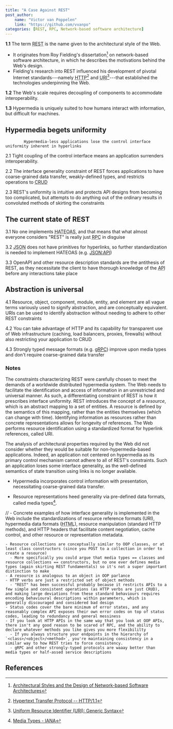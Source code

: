 ```yaml
---
title: "A Case Against REST"
post_author:
    name: "Victor van Poppelen"
    link: "https://github.com/vvanpo"
categories: [REST, RPC, Network-based software architecture]
---
```


**1.1** The term <abbr title="Representational State Transfer">REST</abbr> is the name given to the architectural style of the Web.
- It originates from Roy Fielding's dissertation[^1] on network-based software architecture, in which he describes the motivations behind the Web's design.
- Fielding's research into REST influenced his development of pivotal Internet standards---namely <abbr title="Hypertext Transfer Protocol">HTTP</abbr>[^2] and <abbr title="Uniform Resource Identifier">URI</abbr>[^3]---that established the technologies underpinning the Web.

**1.2** The Web's scale requires decoupling of components to accommodate interoperability.

**1.3** Hypermedia is uniquely suited to how humans interact with information, but difficult for machines.

## Hypermedia begets uniformity

            Hypermedia-less applications lose the control interface uniformity inherent in hyperlinks

2.1 Tight coupling of the control interface means an application surrenders interoperability.

2.2 The interface generality constraint of REST forces applications to have coarse-grained data transfer, weakly-defined types, and restricts operations to <abbr title="Create, Read, Update, and Delete">CRUD</abbr>

2.3 REST's uniformity is intuitive and protects API designs from becoming too complicated, but attempts to do anything out of the ordinary results in convoluted methods of skirting the constraints

## The current state of REST

3.1 No one implements <abbr title="Hypermedia As The Engine Of Application State">HATEOAS</abbr>, and that means that what almost everyone considers "REST" is really just <abbr title="Remote Procedural Call">RPC</abbr> in disguise

3.2 <abbr title="JavaScript Object Notation">JSON</abbr> does not have primitives for hyperlinks, so further standardization is needed to implement HATEOAS (e.g. [JSON:API](https://jsonapi.org/format/))

3.3 OpenAPI and other resource description standards are the antithesis of REST, as they necessitate the client to have thorough knowledge of the <abbr title="Application Programming Interface">API</abbr> before any interactions take place

## Abstraction is universal

4.1 Resource, object, component, module, entity, and element are all vague terms variously used to signify abstraction, and are conceptually equivalent. URIs can be used to identify abstraction without needing to adhere to other REST constraints

4.2 You can take advantage of HTTP and its capability for transparent use of Web infrastructure (caching, load balancers, proxies, firewalls) without also restricting your application to CRUD

4.3 Strongly typed message formats (e.g. [gRPC](https://grpc.io/docs/guides/)) improve upon media types and don't require coarse-grained data transfer



### Notes


The constraints characterizing REST were carefully chosen to meet the demands of a worldwide distributed hypermedia system. The Web needs to facilitate the identification and access of information in an unrestricted and universal manner. As such, a differentiating constraint of REST is how it prescribes interface uniformity. REST introduces the concept of a _resource_, which is an abstract mapping to a set of entities. A resource is defined by the semantics of this mapping, rather than the entities themselves (which can change with time). Identifying information as resources rather than concrete representations allows for longevity of references. The Web performs resource identification using a standardized format for hyperlink references, called URI.

The analysis of architectural properties required by the Web did not consider whether they would be suitable for non-hypermedia-based applications. Indeed, an application not centered on hypermedia as its primary control mechanism cannot adhere to all of REST's constraints. Such an application loses some interface generality, as the well-defined semantics of state transition using links is no longer available.

- Hypermedia incorporates control information with presentation, necessitating coarse-grained data transfer.

- Resource representations heed generality via pre-defined data formats, called media types[^4].

// - Concrete examples of how interface generality is implemented in the Web include the standardizations of resource reference formats (URI), hypermedia data formats (<abbr title="Hypertext Markup Language">HTML</abbr>), resource manipulation (standard HTTP methods), and HTTP headers that facilitate content negotiation, cache control, and other resource or representation metadata.

    - Resource collections are conceptually similar to OOP classes, or at least class constructors (since you POST to a collection in order to create a resource)
      - More specifically you could argue that media types == classes and resource collections == constructors, but no one ever defines media types (again skirting REST fundamentals) so it's not a super important distinction to make
    - A resource is analogous to an object in OOP parlance
    - HTTP verbs are just a restricted set of object methods
      - "REST" has been successful probably because it restricts APIs to a few simple and consistent operations (as HTTP verbs are just CRUD), and making large deviations from these standard behaviours requires encoding behavioural descriptions within parameters, which is generally discouraged and considered bad design
    - Status codes cover the bare minimum of error states, and any reasonably complex API exposes their own error codes on top of status codes, leading to redundancy and general messiness
    - If you look at HTTP APIs in the same way that you look at OOP APIs, there isn't any good reason to be scared of RPC, and the ability to declare whatever methods you like gives you more flexibililty
      - If you always structure your endpoints in the hierarchy of `<class>/<object>/<method>`, you're maintaining consistency in a similar way to how REST tries to force consistency.
      - gRPC and other strongly-typed protocols are waaay better than media types or half-assed service descriptions

## References

[^1]: [Architectural Styles and the Design of Network-based Software Architectures](https://roy.gbiv.com/pubs/dissertation/top.htm)
[^2]: [Hypertext Transfer Protocol -- HTTP/1.1](https://tools.ietf.org/html/rfc2616)
[^3]: [Uniform Resource Identifier (URI): Generic Syntax](https://tools.ietf.org/html/rfc3986)
[^4]: [Media Types - IANA](https://www.iana.org/assignments/media-types)
